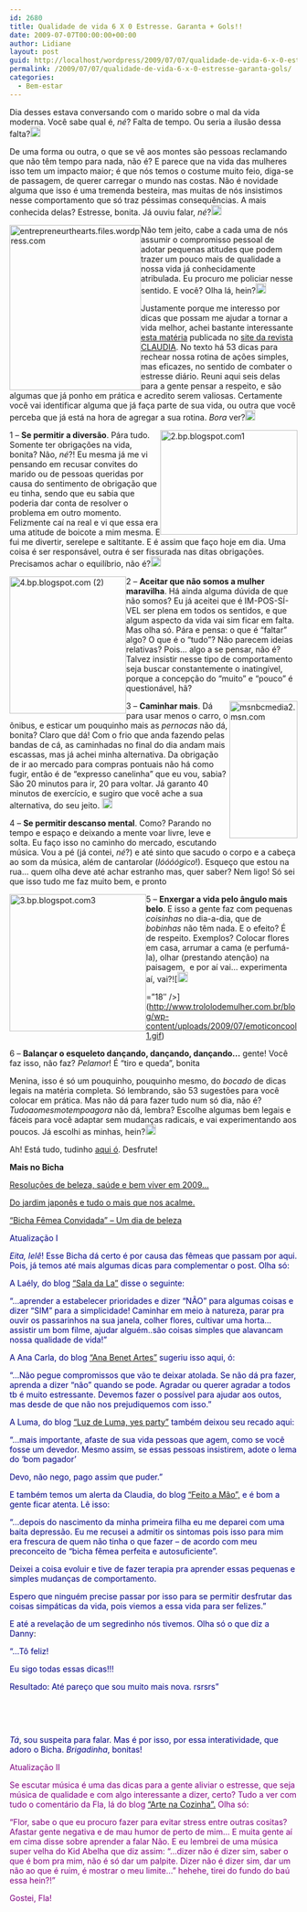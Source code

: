 ```yaml
---
id: 2680
title: Qualidade de vida 6 X 0 Estresse. Garanta + Gols!!
date: 2009-07-07T00:00:00+00:00
author: Lidiane
layout: post
guid: http://localhost/wordpress/2009/07/07/qualidade-de-vida-6-x-0-estresse-garanta-gols/
permalink: /2009/07/07/qualidade-de-vida-6-x-0-estresse-garanta-gols/
categories:
  - Bem-estar
---
```

Dia desses estava conversando com o marido sobre o mal da vida moderna. Você sabe qual é, _né_? Falta de tempo. Ou seria a ilusão dessa falta?[<img style="display: inline;" title="EmoticonEyebrow" src="http://www.trololodemulher.com.br/blog/wp-content/uploads/2009/07/emoticoneyebrow_thumb2.gif" alt="EmoticonEyebrow" width="18" height="18" />](http://www.trololodemulher.com.br/blog/wp-content/uploads/2009/07/emoticoneyebrow2.gif)

De uma forma ou outra, o que se vê aos montes são pessoas reclamando que não têm tempo para nada, não é? E parece que na vida das mulheres isso tem um impacto maior; é que nós temos o costume muito feio, diga-se de passagem, de querer carregar o mundo nas costas. Não é novidade alguma que isso é uma tremenda besteira, mas muitas de nós insistimos nesse comportamento que só traz péssimas consequências. A mais conhecida delas? Estresse, bonita. Já ouviu falar, _né_?[<img style="display: inline;" title="EmoticonGoofy" src="http://www.trololodemulher.com.br/blog/wp-content/uploads/2009/07/emoticongoofy_thumb2.gif" alt="EmoticonGoofy" width="18" height="18" />](http://www.trololodemulher.com.br/blog/wp-content/uploads/2009/07/emoticongoofy2.gif)

 <img style="display: inline; margin-left: 0; margin-right: 0;" title="entrepreneurthearts.files.wordpress.com" src="http://entrepreneurthearts.files.wordpress.com/2009/02/happy.jpg" alt="entrepreneurthearts.files.wordpress.com" width="230" height="289" align="left" />Não tem jeito, cabe a cada uma de nós assumir o compromisso pessoal de adotar pequenas atitudes que podem trazer um pouco mais de qualidade a nossa vida já conhecidamente atribulada. Eu procuro me policiar nesse sentido. E você? Olha lá, hein?[<img style="display: inline;" title="EmoticonConfused" src="http://www.trololodemulher.com.br/blog/wp-content/uploads/2009/07/emoticonconfused_thumb1.gif" alt="EmoticonConfused" width="18" height="18" />](http://www.trololodemulher.com.br/blog/wp-content/uploads/2009/07/emoticonconfused1.gif)

Justamente porque me interesso por dicas que possam me ajudar a tornar a vida melhor, achei bastante interessante <a href="http://claudia.abril.com.br/materias/3688/?sh=33&cnl=40" target="_blank">esta matéria</a> publicada no <a href="http://claudia.abril.com.br/" target="_blank">site da revista CLAUDIA</a>. No texto há 53 dicas para rechear nossa rotina de ações simples, mas eficazes, no sentido de combater o estresse diário. Reuni aqui seis delas para a gente pensar a respeito, e são algumas que já ponho em prática e acredito serem valiosas. Certamente você vai identificar alguma que já faça parte de sua vida, ou outra que você perceba que já está na hora de agregar a sua rotina. _Bora_ ver?[<img style="display: inline;" title="EmoticonWink" src="http://www.trololodemulher.com.br/blog/wp-content/uploads/2009/07/emoticonwink_thumb3.gif" alt="EmoticonWink" width="18" height="18" />](http://www.trololodemulher.com.br/blog/wp-content/uploads/2009/07/emoticonwink3.gif)

[<img style="display: inline; margin-left: 0; margin-right: 0; border-width: 0;" title="2.bp.blogspot.com1" src="http://www.trololodemulher.com.br/blog/wp-content/uploads/2009/07/2-bp-blogspot-com1_thumb.png" border="0" alt="2.bp.blogspot.com1" width="240" height="183" align="right" />](http://www.trololodemulher.com.br/blog/wp-content/uploads/2009/07/2-bp-blogspot-com1.png) 1 – **Se permitir a diversão**. Pára tudo. Somente ter obrigações na vida, bonita? Não, _né_?! Eu mesma já me vi pensando em recusar convites do marido ou de pessoas queridas por causa do sentimento de obrigação que eu tinha, sendo que eu sabia que poderia dar conta de resolver o problema em outro momento. Felizmente caí na real e vi que essa era uma atitude de boicote a mim mesma. E fui me divertir, serelepe e saltitante. E é assim que faço hoje em dia. Uma coisa é ser responsável, outra é ser fissurada nas ditas obrigações. Precisamos achar o equilíbrio, não é?[<img style="display: inline;" title="EmoticonWink" src="http://www.trololodemulher.com.br/blog/wp-content/uploads/2009/07/emoticonwink_thumb4.gif" alt="EmoticonWink" width="18" height="18" />](http://www.trololodemulher.com.br/blog/wp-content/uploads/2009/07/emoticonwink4.gif)

[<img style="display: inline; margin-left: 0; margin-right: 0; border-width: 0;" title="4.bp.blogspot.com (2)" src="http://www.trololodemulher.com.br/blog/wp-content/uploads/2009/07/4-bp-blogspot-com2_thumb.jpg" border="0" alt="4.bp.blogspot.com (2)" width="204" height="240" align="left" />](http://www.trololodemulher.com.br/blog/wp-content/uploads/2009/07/4-bp-blogspot-com2.jpg) 2 – **Aceitar que não somos a mulher maravilha**. Há ainda alguma dúvida de que não somos? Eu já aceitei que é IM-POS-SÍ-VEL ser plena em todos os sentidos, e que algum aspecto da vida vai sim ficar em falta. Mas olha só. Pára e pensa: o que é “faltar” algo? O que é o “tudo”? Não parecem ideias relativas? Pois… algo a se pensar, não é? Talvez insistir nesse tipo de comportamento seja buscar constantemente o inatingível, porque a concepção do “muito” e “pouco” é questionável, hã?![<img style="display: inline; border-width: 0;" title="EmoticonLightbulb" src="http://www.trololodemulher.com.br/blog/wp-content/uploads/2009/07/emoticonlightbulb_thumb.gif" border="0" alt="EmoticonLightbulb" width="18" height="18" />](http://www.trololodemulher.com.br/blog/wp-content/uploads/2009/07/emoticonlightbulb.gif)

[<img style="display: inline; margin-left: 0; margin-right: 0; border-width: 0;" title="msnbcmedia2.msn.com" src="http://www.trololodemulher.com.br/blog/wp-content/uploads/2009/07/msnbcmedia2-msn-com_thumb.png" border="0" alt="msnbcmedia2.msn.com" width="119" height="240" align="right" />](http://www.trololodemulher.com.br/blog/wp-content/uploads/2009/07/msnbcmedia2-msn-com.png) 3 – **Caminhar mais**. Dá para usar menos o carro, o ônibus, e esticar um pouquinho mais as _pernocas_ não dá, bonita? Claro que dá! Com o frio que anda fazendo pelas bandas de cá, as caminhadas no final do dia andam mais escassas, mas já achei minha alternativa. Da obrigação de ir ao mercado para compras pontuais não há como fugir, então é de “expresso canelinha” que eu vou, sabia? São 20 minutos para ir, 20 para voltar. Já garanto 40 minutos de exercício, e sugiro que você ache a sua alternativa, do seu jeito. [<img style="display: inline;" title="EmoticonBigSmile" src="http://www.trololodemulher.com.br/blog/wp-content/uploads/2009/07/emoticonbigsmile_thumb4.gif" alt="EmoticonBigSmile" width="18" height="18" />](http://www.trololodemulher.com.br/blog/wp-content/uploads/2009/07/emoticonbigsmile4.gif)

4 – **Se permitir descanso mental**. Como? Parando no tempo e espaço e deixando a mente voar livre, leve e solta. Eu faço isso no caminho do mercado, escutando música. Vou a pé (já contei, _né_?) e até sinto que sacudo o corpo e a cabeça ao som da música, além de cantarolar (_lóóóógico_!). Esqueço que estou na rua… quem olha deve até achar estranho mas, quer saber? Nem ligo! Só sei que isso tudo me faz muito bem, e pronto![<img style="display: inline;" title="EmoticonHappy" src="http://www.trololodemulher.com.br/blog/wp-content/uploads/2009/07/emoticonhappy_thumb6.gif" alt="EmoticonHappy" width="18" height="18" />](http://www.trololodemulher.com.br/blog/wp-content/uploads/2009/07/emoticonhappy6.gif)

[<img style="display: inline; margin-left: 0; margin-right: 0; border-width: 0;" title="3.bp.blogspot.com3" src="http://www.trololodemulher.com.br/blog/wp-content/uploads/2009/07/3-bp-blogspot-com3_thumb.jpg" border="0" alt="3.bp.blogspot.com3" width="239" height="240" align="left" />](http://www.trololodemulher.com.br/blog/wp-content/uploads/2009/07/3-bp-blogspot-com3.jpg) 5 – **Enxergar a vida pelo ângulo mais belo**. E isso a gente faz com pequenas _coisinhas_ no dia-a-dia, que de _bobinhas_ não têm nada. E o efeito? É de respeito. Exemplos? Colocar flores em casa, arrumar a cama (e perfumá-la), olhar (prestando atenção) na paisagem,  e por aí vai… experimenta aí, vai?![<img style="display: inline;" title="EmoticonCool" src="http://www.trololodemulher.com.br/blog/wp-content/uploads/2009/07/emoticoncool_thumb1.gif" alt="EmoticonCool" height="18" />
  
=&#8221;18&#8243; />](http://www.trololodemulher.com.br/blog/wp-content/uploads/2009/07/emoticoncool1.gif)

6 – **Balançar o esqueleto dançando, dançando, dançando…** gente! Você faz isso, não faz? _Pelamor_! É “tiro e queda”, bonita![<img style="display: inline;" title="EmoticonThumbsUp" src="http://www.trololodemulher.com.br/blog/wp-content/uploads/2009/07/emoticonthumbsup_thumb4.gif" alt="EmoticonThumbsUp" width="23" height="18" />](http://www.trololodemulher.com.br/blog/wp-content/uploads/2009/07/emoticonthumbsup4.gif)

Menina, isso é só um pouquinho, pouquinho mesmo, do _bocado_ de dicas legais na matéria completa. Só lembrando, são 53 sugestões para você colocar em prática. Mas não dá para fazer tudo num só dia, não é? _Tudoaomesmotempoagora_ não dá, lembra? Escolhe algumas bem legais e fáceis para você adaptar sem mudanças radicais, e vai experimentando aos poucos. Já escolhi as minhas, hein?[<img style="display: inline;" title="EmoticonWink" src="http://www.trololodemulher.com.br/blog/wp-content/uploads/2009/07/emoticonwink_thumb5.gif" alt="EmoticonWink" width="18" height="18" />](http://www.trololodemulher.com.br/blog/wp-content/uploads/2009/07/emoticonwink5.gif)

Ah! Está tudo, tudinho <a href="http://claudia.abril.com.br/materias/3688/?pagina1&sh=33&cnl=40&sc=" target="_blank">aqui ó</a>. Desfrute!

**Mais no Bicha**

[Resoluções de beleza, saúde e bem viver em 2009…](http://www.trololodemulher.com.br/2009/01/03/resolues-de-beleza-sade-e-bem-viver-em-2009/)

[Do jardim japonês e tudo o mais que nos acalme.](http://www.trololodemulher.com.br/2009/05/22/do-jardim-japons-e-tudo-o-mais-que-nos-acalme/)

[“Bicha Fêmea Convidada” – Um dia de beleza](http://www.trololodemulher.com.br/2009/04/09/bicha-fmea-convidada-um-dia-de-beleza/)

<span style="color: #000080;">Atualização I</span>

<span style="color: #000080;"><em>Eita, lelê</em>! Esse Bicha dá certo é por causa das fêmeas que passam por aqui. Pois, já temos até mais algumas dicas para complementar o post. Olha só:</span>

<span style="color: #000080;">A Laély, do blog</span> <a href="http://saladala.blogspot.com/" target="_blank">“Sala da La”</a> <span style="color: #000080;">disse o seguinte: </span>

<span style="color: #000080;">“&#8230;aprender a estabelecer prioridades e dizer &#8220;NÃO&#8221; para algumas coisas e dizer &#8220;SIM&#8221; para a simplicidade! Caminhar em meio à natureza, parar pra ouvir os passarinhos na sua janela, colher flores, cultivar uma horta&#8230; assistir um bom filme, ajudar alguém..são coisas simples que alavancam nossa qualidade de vida!”</span>

<span style="color: #000080;">A Ana Carla, do blog </span><a href="http://anabenetartes.blogspot.com/" target="_blank">“Ana Benet Artes”</a> <span style="color: #000080;">sugeriu isso aqui, ó: </span>

<span style="color: #000080;">“&#8230;Não pegue compromissos que vão te deixar atolada. Se não dá pra fazer, aprenda a dizer &#8220;não&#8221; quando se pode. Agradar ou querer agradar a todos tb é muito estressante. Devemos fazer o possível para ajudar aos outos, mas desde de que não nos prejudiquemos com isso.”</span>

<span style="color: #000080;">A Luma, do blog</span> <a href="http://luzdeluma.blogspot.com/" target="_blank">“Luz de Luma, yes party”</a> <span style="color: #000080;">também deixou seu recado aqui:</span>

<span style="color: #000080;">“&#8230;mais importante, afaste de sua vida pessoas que agem, como se você fosse um devedor. Mesmo assim, se essas pessoas insistirem, adote o lema do &#8216;bom pagador&#8217;</span>

<span style="color: #000080;">Devo, não nego, pago assim que puder.”</span>

<span style="color: #000080;">E também temos um alerta da Claudia, do blog</span> <a href="http://claudinha-feitoamo.blogspot.com/" target="_blank">“Feito a Mão”,</a> <span style="color: #000080;">e é bom a gente ficar atenta. Lê isso:</span>

<span style="color: #000080;">“&#8230;depois do nascimento da minha primeira filha eu me deparei com uma baita depressão. Eu me recusei a admitir os sintomas pois isso para mim era frescura de quem não tinha o que fazer &#8211; de acordo com meu preconceito de &#8220;bicha fêmea perfeita e autosuficiente&#8221;.</span>

<span style="color: #000080;">Deixei a coisa evoluir e tive de fazer terapia pra aprender essas pequenas e simples mudanças de comportamento.</span>

<span style="color: #000080;">Espero que ninguém precise passar por isso para se permitir desfrutar das coisas simpáticas da vida, pois viemos a essa vida para ser felizes.”</span>

<span style="color: #000080;">E até a revelação de um segredinho nós tivemos. Olha só o que diz a Danny</span>:

<span style="color: #000080;">“&#8230;Tô feliz!</span>

<span style="color: #000080;">Eu sigo todas essas dicas!!!</span>

<span style="color: #000080;">Resultado: Até pareço que sou muito mais nova. rsrsrs”</span>

<span style="color: #000080;"><em> </em></span>

<span style="color: #000080;"><em> </em></span>

<span style="color: #000080;"><em>Tá</em>, sou suspeita para falar. Mas é por isso, por essa interatividade, que adoro o Bicha. <em>Brigadinha</em>, bonitas!</span>

<span style="color: #800080;">Atualização II</span>

<span style="color: #800080;">Se escutar música é uma das dicas para a gente aliviar o estresse, que seja música de qualidade e com algo interessante a dizer, certo? Tudo a ver com tudo o comentário da Fla, lá do blog</span> <a href="http://artenacozinha.blogspot.com/" target="_blank">“Arte na Cozinha”.</a> <span style="color: #800080;">Olha só:</span>

<span style="color: #800080;">“Flor, sabe o que eu procuro fazer para evitar stress entre outras cositas? Afastar gente negativa e de mau humor de perto de mim&#8230; E muita gente aí em cima disse sobre aprender a falar Não. E eu lembrei de uma música super velha do Kid Abelha que diz assim: &#8220;&#8230;dizer não é dizer sim, saber o que é bom pra mim, não é só dar um palpite. Dizer não é dizer sim, dar um não ao que é ruim, é mostrar o meu limite&#8230;&#8221; hehehe, tirei do fundo do baú essa hein?!”</span>

<span style="color: #800080;">Gostei, Fla!</span>